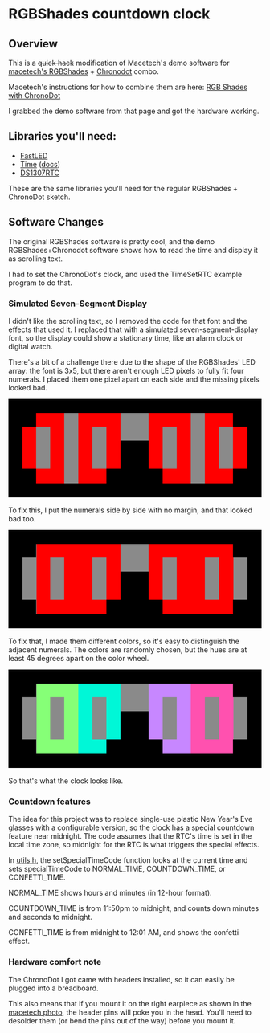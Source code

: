 RGBShades countdown clock
=========================

## Overview

This is a ~~quick hack~~ modification of Macetech's demo software for [macetech's RGBShades](http://docs.macetech.com/doku.php/rgb_shades) + [Chronodot](https://www.adafruit.com/product/255) combo.

Macetech's instructions for how to combine them are here: [RGB Shades with ChronoDot
](http://docs.macetech.com/doku.php/rgb_shades_clock_using_chronodot)

I grabbed the demo software from that page and got the hardware working.

## Libraries you'll need:

* [FastLED](https://github.com/FastLED/FastLED)
* [Time](http://playground.arduino.cc/code/time) ([docs](http://www.pjrc.com/teensy/td_libs_Time.html))
* [DS1307RTC](https://www.pjrc.com/teensy/td_libs_DS1307RTC.html)

These are the same libraries you'll need for the regular RGBShades + ChronoDot sketch.

## Software Changes

The original RGBShades software is pretty cool, and the demo RGBShades+Chronodot software shows how to read the time and display it as scrolling text.

I had to set the ChronoDot's clock, and used the TimeSetRTC example program to do that.

### Simulated Seven-Segment Display

I didn't like the scrolling text, so I removed the code for that font and the effects that used it. I replaced that with a simulated seven-segment-display font, so the display could show a stationary time, like an alarm clock or digital watch.

There's a bit of a challenge there due to the shape of the RGBShades' LED array: the font is 3x5, but there aren't enough LED pixels to fully fit four numerals. I placed them one pixel apart on each side and the missing pixels looked bad.

![](doc/seven_segment_font_orig.png)


To fix this, I put the numerals side by side with no margin, and that looked bad too.

![](doc/seven_segment_font_try2.png)

To fix that, I made them different colors, so it's easy to distinguish the adjacent numerals. The colors are randomly chosen, but the hues are at least 45 degrees apart on the color wheel.


![](doc/seven_segment_font.png)

So that's what the clock looks like.

### Countdown features

The idea for this project was to replace single-use plastic New Year's Eve glasses with a configurable version, so the clock has a special countdown feature near midnight. The code assumes that the RTC's time is set in the local time zone, so midnight for the RTC is what triggers the special effects.

In [utils.h](utils.h), the setSpecialTimeCode function looks at the current time and sets specialTimeCode to NORMAL_TIME, COUNTDOWN_TIME, or CONFETTI_TIME. 

NORMAL_TIME shows hours and minutes (in 12-hour format).

COUNTDOWN_TIME is from 11:50pm to midnight, and counts down minutes and seconds to midnight.

CONFETTI_TIME is from midnight to 12:01 AM, and shows the confetti effect.


### Hardware comfort note
The ChronoDot I got came with headers installed, so it can easily be plugged into a breadboard.

This also means that if you mount it on the right earpiece as shown in the [macetech photo](http://docs.macetech.com/doku.php/rgb_shades_clock_using_chronodot), the header pins will poke you in the head. You'll need to desolder them (or bend the pins out of the way) before you mount it.

